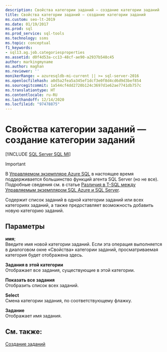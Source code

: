 ```yaml
---
description: Свойства категории заданий — создание категории заданий
title: Свойства категории заданий — создание категории заданий
ms.custom: seo-lt-2019
ms.date: 01/19/2017
ms.prod: sql
ms.prod_service: sql-tools
ms.technology: ssms
ms.topic: conceptual
f1_keywords:
- sql13.ag.job.categoriesproperties
ms.assetid: d0f4d53a-cc13-48cf-ae90-a2937b548c45
author: markingmyname
ms.author: maghan
ms.reviewer: ''
monikerRange: = azuresqldb-mi-current || >= sql-server-2016
ms.openlocfilehash: a0d5a2fea5a345ef1dcf3e0f8d4cd6d9d3bef854
ms.sourcegitcommit: 1a544cf4dd2720b124c3697d1e62ae7741db757c
ms.translationtype: HT
ms.contentlocale: ru-RU
ms.lasthandoff: 12/14/2020
ms.locfileid: "97478875"
---
```

# <a name="job-categories-properties---new-job-category"></a>Свойства категории заданий — создание категории заданий
[!INCLUDE [SQL Server SQL MI](../../includes/applies-to-version/sql-asdbmi.md)]

> [!IMPORTANT]  
> В [Управляемом экземпляре Azure SQL](/azure/sql-database/sql-database-managed-instance) в настоящее время поддерживается большинство функций агента SQL Server (но не все). Подробные сведения см. в статье [Различия в T-SQL между Управляемым экземпляром SQL Azure и SQL Server](/azure/sql-database/sql-database-managed-instance-transact-sql-information#sql-server-agent).

Содержит список заданий в одной категории заданий или всех категориях заданий, а также предоставляет возможность добавить новую категорию заданий.  
  
## <a name="options"></a>Параметры  
**имя**;  
Введите имя новой категории заданий. Если эта операция выполняется в диалоговом окне «Свойства» категории заданий, просматриваемая категория будет отображена здесь.  
  
**Задания в этой категории**  
Отображает все задания, существующие в этой категории.  
  
**Показать все задания**  
Отобразить список всех заданий.  
  
**Select**  
Смена категории задания, по соответствующему флажку.  
  
**Задание**  
Отображает имя задания.  
  
## <a name="see-also"></a>См. также:  
[Создание заданий](../../ssms/agent/create-jobs.md)  
